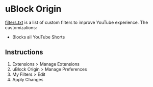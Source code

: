# uBlock Origin

[filters.txt](./filters.txt) is a list of custom filters to improve YouTube experience. The customizations:

* Blocks all YouTube Shorts

## Instructions

1. Extensions > Manage Extensions
2. uBlock Origin > Manage Preferences
3. My Filters > Edit
4. Apply Changes
